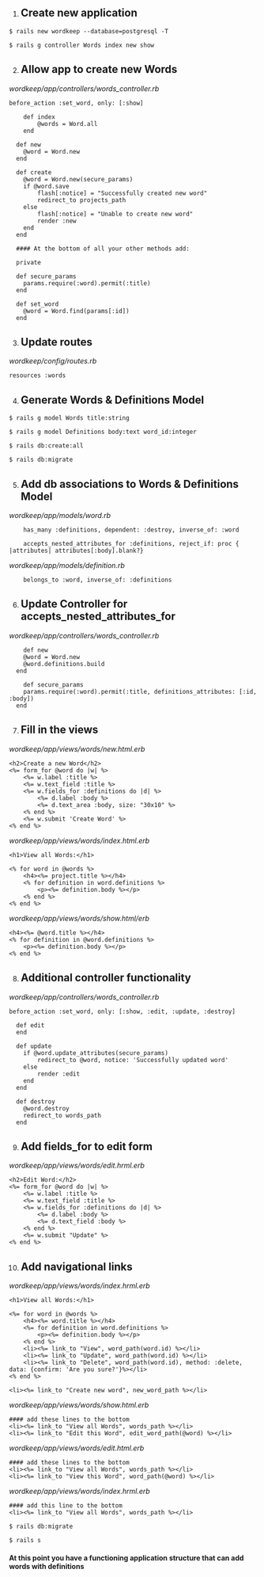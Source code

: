 1. ## Create new application  

`$ rails new wordkeep --database=postgresql -T`  

`$ rails g controller Words index new show`  

2. ## Allow app to create new Words  

_wordkeep/app/controllers/words_controller.rb_  

```
before_action :set_word, only: [:show]

	def index  
		@words = Word.all  
	end  

  def new  
  	@word = Word.new  
  end  

  def create  
  	@word = Word.new(secure_params)  
  	if @word.save  
  		flash[:notice] = "Successfully created new word"  
  		redirect_to projects_path  
  	else
  		flash[:notice] = "Unable to create new word"  
  		render :new  
  	end  
  end  

  #### At the bottom of all your other methods add:  

  private  

  def secure_params  
  	params.require(:word).permit(:title)  
  end  

  def set_word  
  	@word = Word.find(params[:id])  
  end  
```  

3. ## Update routes  

_wordkeep/config/routes.rb_  

`resources :words`  

4. ## Generate Words & Definitions Model

```
$ rails g model Words title:string  

$ rails g model Definitions body:text word_id:integer  

$ rails db:create:all  

$ rails db:migrate  
```  

5. ## Add db associations to Words & Definitions Model  

_wordkeep/app/models/word.rb_  

```
	has_many :definitions, dependent: :destroy, inverse_of: :word  

	accepts_nested_attributes_for :definitions, reject_if: proc { |attributes| attributes[:body].blank?}  
```
_wordkeep/app/models/definition.rb_  

```
	belongs_to :word, inverse_of: :definitions  

```

6. ## Update Controller for accepts_nested_attributes_for  

_wordkeep/app/controllers/words_controller.rb_  

```
	def new  
  	@word = Word.new  
  	@word.definitions.build  
  end  

	def secure_params  
  	params.require(:word).permit(:title, definitions_attributes: [:id, :body])  
  end  
```  

7. ## Fill in the views  

_wordkeep/app/views/words/new.html.erb_  

```
<h2>Create a new Word</h2>  
<%= form_for @word do |w| %>  
	<%= w.label :title %>  
	<%= w.text_field :title %>  
	<%= w.fields_for :definitions do |d| %>  
		<%= d.label :body %>  
		<%= d.text_area :body, size: "30x10" %>  
	<% end %>  
	<%= w.submit 'Create Word' %>  
<% end %>  
```  
  
_wordkeep/app/views/words/index.html.erb_  

```
<h1>View all Words:</h1>  

<% for word in @words %>  
	<h4><%= project.title %></h4>  
	<% for definition in word.definitions %>  
		<p><%= definition.body %></p>  
	<% end %>  
<% end %>  

```  

_wordkeep/app/views/words/show.html/erb_  

```
<h4><%= @word.title %></h4>  
<% for definition in @word.definitions %>  
	<p><%= definition.body %></p>  
<% end %>  
```
8. ## Additional controller functionality  

_wordkeep/app/controllers/words_controller.rb_  

```
before_action :set_word, only: [:show, :edit, :update, :destroy]  

  def edit  
  end  

  def update  
  	if @word.update_attributes(secure_params)  
  		redirect_to @word, notice: 'Successfully updated word'  
  	else  
  		render :edit  
  	end  
  end  

  def destroy  
  	@word.destroy  
  	redirect_to words_path  
  end  
```  

9. ## Add fields_for to edit form  

_wordkeep/app/views/words/edit.hrml.erb_  

```
<h2>Edit Word:</h2>  
<%= form_for @word do |w| %>  
	<%= w.label :title %>  
	<%= w.text_field :title %>  
	<%= w.fields_for :definitions do |d| %>  
		<%= d.label :body %>  
		<%= d.text_field :body %>  
	<% end %>  
	<%= w.submit "Update" %>  
<% end %>  
```   

10. ## Add navigational links  

_wordkeep/app/views/words/index.hrml.erb_  

```
<h1>View all Words:</h1>  

<%= for word in @words %>  
	<h4><%= word.title %></h4>  
	<%= for definition in word.definitions %>  
		<p><%= definition.body %></p>  
	<% end %>  
	<li><%= link_to "View", word_path(word.id) %></li>  
	<li><%= link_to "Update", word_path(word.id) %></li>  
	<li><%= link_to "Delete", word_path(word.id), method: :delete, data: {confirm: 'Are you sure?'}%></li>  
<% end %>  

<li><%= link_to "Create new word", new_word_path %></li>  

```  

_wordkeep/app/views/words/show.html.erb_  

```
#### add these lines to the bottom  
<li><%= link_to "View all Words", words_path %></li>  
<li><%= link_to "Edit this Word", edit_word_path(@word) %></li>  
```  

_wordkeep/app/views/words/edit.html.erb_  

```
#### add these lines to the bottom  
<li><%= link_to "View all Words", words_path %></li>  
<li><%= link_to "View this Word", word_path(@word) %></li>  
```  

_wordkeep/app/views/words/index.hrml.erb_  

```
#### add this line to the bottom	  
<li><%= link_to "View all Words", words_path %></li>  
```  


`$ rails db:migrate`  

`$ rails s`  


#### At this point you have a functioning application structure that can add words with definitions